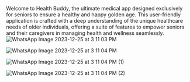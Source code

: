 Welcome to Health Buddy, the ultimate medical app designed exclusively for seniors to ensure a healthy and happy golden age. This user-friendly application is crafted with a deep understanding of the unique healthcare needs of older individuals, offering a suite of features to empower seniors and their caregivers in managing health and wellness seamlessly.
![WhatsApp Image 2023-12-25 at 3 11 03 PM](https://github.com/mansiyeole67/Kratin-Assignment/assets/88721683/a55b0858-cab4-47f9-bffd-2ad644510fa4)

![WhatsApp Image 2023-12-25 at 3 11 04 PM](https://github.com/mansiyeole67/Kratin-Assignment/assets/88721683/ab45fe50-e49a-4c9b-8aee-4c96782deb3e)

![WhatsApp Image 2023-12-25 at 3 11 04 PM (1)](https://github.com/mansiyeole67/Kratin-Assignment/assets/88721683/1a6927be-3256-4784-9bff-7f2ff61e622f)

![WhatsApp Image 2023-12-25 at 3 11 04 PM (2)](https://github.com/mansiyeole67/Kratin-Assignment/assets/88721683/f6fb1184-3c5d-414c-9b31-eb46bdb70cdc)
